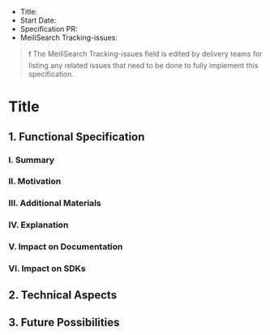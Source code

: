 - Title:
- Start Date:
- Specification PR:
- MeiliSearch Tracking-issues:

> ❗️ The MeiliSearch Tracking-issues field is edited by delivery teams for listing any related issues that need to be done to fully implement this specification.

# Title

## 1. Functional Specification

### I. Summary
### II. Motivation
### III. Additional Materials
### IV. Explanation
### V. Impact on Documentation
### VI. Impact on SDKs

## 2. Technical Aspects

## 3. Future Possibilities
